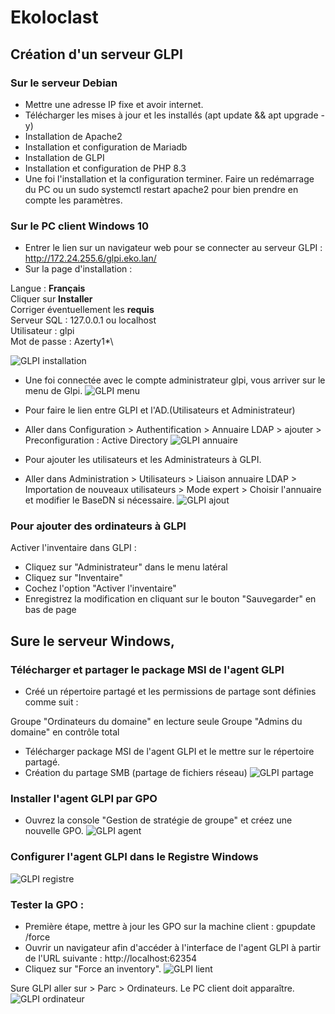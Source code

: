 # Ekoloclast

## Création d'un serveur GLPI
### Sur le serveur Debian
- Mettre une adresse IP fixe et avoir internet.
- Télécharger les mises à jour et les installés (apt update && apt upgrade -y)
- Installation de Apache2
- Installation et configuration de Mariadb
- Installation de GLPI
- Installation et configuration de PHP 8.3
- Une foi l'installation et la configuration terminer. Faire un redémarrage du PC ou un sudo systemctl restart apache2 pour bien prendre en compte les paramètres.

### Sur le PC client Windows 10
- Entrer le lien sur un navigateur web pour se connecter au serveur GLPI : http://172.24.255.6/glpi.eko.lan/
- Sur la page d'installation :

Langue : **Français**\
Cliquer sur **Installer**\
Corriger éventuellement les **requis**\
Serveur SQL : 127.0.0.1 ou localhost\
Utilisateur : glpi\
Mot de passe : Azerty1*\

![GLPI installation](/Ressources/S03_GlpiInstallation.png)

- Une foi connectée avec le compte administrateur glpi, vous arriver sur le menu de Glpi.
![GLPI menu](/Ressources/S03_GlpiMenu.png)

- Pour faire le lien entre GLPI et l'AD.(Utilisateurs et Administrateur)
- Aller dans Configuration > Authentification > Annuaire LDAP > ajouter > Preconfiguration : Active Directory
![GLPI annuaire](/Ressources/S03_GlpiAnnuaireLDPA.png)

- Pour ajouter les utilisateurs et les Administrateurs à GLPI.
- Aller dans Administration > Utilisateurs > Liaison annuaire LDAP > Importation de nouveaux utilisateurs > Mode expert > Choisir l'annuaire et modifier le BaseDN si nécessaire.
![GLPI ajout](/Ressources/S03_GlpiAjoutDesUtilisateursetAdmin.png)

### Pour ajouter des ordinateurs à GLPI 
Activer l'inventaire dans GLPI :
- Cliquez sur "Administrateur" dans le menu latéral 
- Cliquez sur "Inventaire" 
- Cochez l'option "Activer l'inventaire" 
- Enregistrez la modification en cliquant sur le bouton "Sauvegarder" en bas de page

## Sure le serveur Windows,
### Télécharger et partager le package MSI de l'agent GLPI
- Créé un répertoire partagé et les permissions de partage sont définies comme suit :

Groupe "Ordinateurs du domaine" en lecture seule
Groupe "Admins du domaine" en contrôle total

- Télécharger package MSI de l'agent GLPI et le mettre sur le répertoire partagé.
- Création du partage SMB (partage de fichiers réseau)
![GLPI partage](/Ressources/S03_ServeurPartageGlpi.png)

### Installer l'agent GLPI par GPO
- Ouvrez la console "Gestion de stratégie de groupe" et créez une nouvelle GPO.
![GLPI agent](/Ressources/S03_GpoGlpiAgent.png)

### Configurer l'agent GLPI dans le Registre Windows
![GLPI registre](/Ressources/S03_GlpiRegistry.png)

### Tester la GPO :
- Première étape, mettre à jour les GPO sur la machine client : gpupdate /force
- Ouvrir un navigateur afin d'accéder à l'interface de l'agent GLPI à partir de l'URL suivante : http://localhost:62354
- Cliquez sur "Force an inventory".
![GLPI lient](/Ressources/S03_GlpiLient.png)

Sure GLPI aller sur > Parc > Ordinateurs. Le PC client doit apparaître.
![GLPI ordinateur](/Ressources/S03_GlpiOrdinateur.png)
